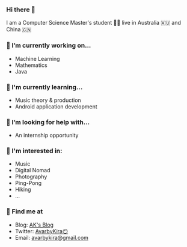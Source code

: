### Hi there 👋

I am a Computer Science Master's student 👨‍💻 live in Australia 🇦🇺 and China 🇨🇳

### 🔧 I’m currently working on...

- Machine Learning
- Mathematics
- Java

### 🌱 I'm currently learning...

- Music theory & production
- Android application development

### 🤔 I’m looking for help with...

- An internship opportunity

### 🎸 I'm interested in:

- Music
- Digital Nomad
- Photography
- Ping-Pong
- Hiking
- ...

### 🔗 Find me at

- Blog: [AK's Blog](https://avarbykira.github.io)
- Twitter: [AvarbyKira😶](https://twitter.com/AvarbyKira)
- Email: avarbykira@gmail.com

